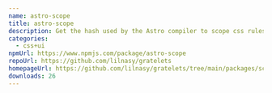 ```yaml
---
name: astro-scope
title: astro-scope
description: Get the hash used by the Astro compiler to scope css rules.
categories:
  - css+ui
npmUrl: https://www.npmjs.com/package/astro-scope
repoUrl: https://github.com/lilnasy/gratelets
homepageUrl: https://github.com/lilnasy/gratelets/tree/main/packages/scope
downloads: 26
---
```

